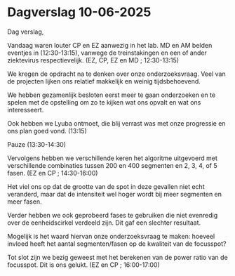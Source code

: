 # Dagverslag 10-06-2025
Dag verslag,

Vandaag waren louter CP en EZ aanwezig in het lab. MD en AM belden eventjes in (12:30-13:15), vanwege de treinstakingen en een of ander ziektevirus respectievelijk. (EZ, CP, EZ en MD ; 12:30-13:15)

We kregen de opdracht na te denken over onze onderzoeksvraag. Veel van de projecten lijken ons relatief makkelijk en weinig tijdsbehoevend.

We hebben gezamenlijk besloten eerst meer te gaan onderzoeken en te spelen met de opstelling om zo te kijken wat ons opvalt en wat ons interesseert.

Ook hebben we Lyuba ontmoet, die blij verrast was met onze progressie en ons plan goed vond. (13:15)

Pauze (13:30-14:30)

Vervolgens hebben we verschillende keren het algoritme uitgevoerd met verschillende combinaties tussen 200 en 400 segmenten en 2, 3, 4, of 5 fasen. (EZ en CP ; 14:30-16:00)

Het viel ons op dat de grootte van de spot in deze gevallen niet echt veranderd, maar dat de intensiteit wel hoger wordt bij meer segmenten en meer fasen.

Verder hebben we ook geprobeerd fases te gebruiken die niet evenredig over de eenheidscirkel verdeeld zijn. Dit gaf een slechter resultaat.

Mogelijk is het waard hiervan onze onderzoeksvraag te maken: hoeveel invloed heeft het aantal segmenten/fasen op de kwaliteit van de focusspot?

Tot slot zijn we bezig geweest met het berekenen van de power ratio van de focusspot. Dit is ons gelukt. (EZ en CP ; 16:00-17:00)
